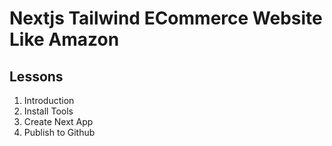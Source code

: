 # Nextjs Tailwind ECommerce Website Like Amazon


## Lessons 

1. Introduction
2. Install Tools
3. Create Next App
4. Publish to Github